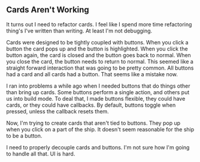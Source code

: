 ## Cards Aren't Working

It turns out I need to refactor cards.  I feel like I spend more time refactoring thing's I've written than writing.  At least I'm not debugging.

Cards were designed to be tightly coupled with buttons. When you click a button the card pops up and the button is highlighted.  When you click the button again, the card is closed and the button goes back to normal.  When you close the card, the button needs to return to normal.  This seemed like a straight forward interaction that was going to be pretty common.  All buttons had a card and all cards had a button.  That seems like a mistake now.

I ran into problems a while ago when I needed buttons that do things other than bring up cards.  Some buttons perform a single action, and others put us into build mode.   To deal that, I made buttons flexible, they could have cards, or they could have callbacks.  By default, buttons toggle when pressed, unless the callback resets them.

Now, I'm trying to create cards that aren't tied to buttons.  They pop up when you click on a part of the ship.  It doesn't seem reasonable for the ship to be a button.

I need to properly decouple cards and buttons.  I'm not sure how I'm going to handle all that.  UI is hard.
